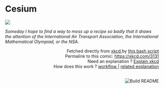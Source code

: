 # <b>Cesium</b>

[![](https://imgs.xkcd.com/comics/cesium.png)](https://xkcd.com/3131)

<i>Someday I hope to find a way to mess up a recipe so badly that it draws the attention of the International Air Transport Association, the International Mathematical Olympiad, or the NSA.</i>

<div align="right">
  Fetched directly from
  <a href="https://xkcd.com">
    xkcd
  </a>
  by
  <a href="https://github.com/Vanille-N/Vanille-N/blob/master/fetch">
    this bash script
  </a>
</div>
<div align="right">
  Permalink to this comic:
  <a href="https://xkcd.com/3131">
    https://xkcd.com/3131
  </a>
</div>
<div align="right">
  Need an explanation ?
  <a href="https://www.explainxkcd.com/wiki/index.php/3131">
    Explain xkcd
  </a>
</div>
<div align="right">
  How does this work ?
  <a href="https://github.com/Vanille-N/Vanille-N/blob/master/.github/workflows/build.yml">
    workflow
  </a>
  |
  <a href="https://simonwillison.net/2020/Jul/10/self-updating-profile-readme/">
    related explanation
  </a>
</div><br>

<a href="https://github.com/Vanille-N/Vanille-N/actions"><img src="https://github.com/Vanille-N/Vanille-N/workflows/Build%20README/badge.svg" align="right" alt="Build README"></a>

